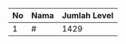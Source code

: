 | No | Nama            | Jumlah Level |
|----|-----------------|--------------|
| 1  | #    |    1429        |
